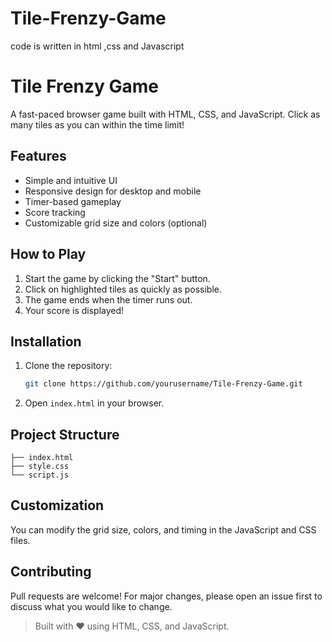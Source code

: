 # Tile-Frenzy-Game
code is written in html ,css and Javascript 
# Tile Frenzy Game

A fast-paced browser game built with HTML, CSS, and JavaScript. Click as many tiles as you can within the time limit!

## Features

- Simple and intuitive UI
- Responsive design for desktop and mobile
- Timer-based gameplay
- Score tracking
- Customizable grid size and colors (optional)

## How to Play

1. Start the game by clicking the "Start" button.
2. Click on highlighted tiles as quickly as possible.
3. The game ends when the timer runs out.
4. Your score is displayed!

## Installation

1. Clone the repository:
   ```bash
   git clone https://github.com/yourusername/Tile-Frenzy-Game.git
   ```
2. Open `index.html` in your browser.

## Project Structure

```
├── index.html
├── style.css
└── script.js
```

## Customization

You can modify the grid size, colors, and timing in the JavaScript and CSS files.

## Contributing

Pull requests are welcome! For major changes, please open an issue first to discuss what you would like to change.



> Built with ❤️ using HTML, CSS, and JavaScript.
